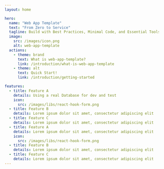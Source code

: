 ```yaml
---
layout: home

hero:
  name: "Web App Template"
  text: "From Zero to Service"
  tagline: Build with Best Practices, Minimal Code, and Essential Tools
  image:
    src: /images/icon.png
    alt: web-app-template
  actions:
    - theme: brand
      text: What is web-app-template?
      link: /introduction/what-is-web-app-template
    - theme: alt
      text: Quick Start!
      link: /introduction/getting-started

features:
  - title: Feature A
    details: Using a real Database for dev and test
    icon:
      src: /images/libs/react-hook-form.png
  - title: Feature B
    details: Lorem ipsum dolor sit amet, consectetur adipiscing elit
  - title: Feature C
    details: Lorem ipsum dolor sit amet, consectetur adipiscing elit
  - title: Feature A
    details: Lorem ipsum dolor sit amet, consectetur adipiscing elit
    icon:
      src: /images/libs/react-hook-form.png
  - title: Feature B
    details: Lorem ipsum dolor sit amet, consectetur adipiscing elit
  - title: Feature C
    details: Lorem ipsum dolor sit amet, consectetur adipiscing elit
---
```

